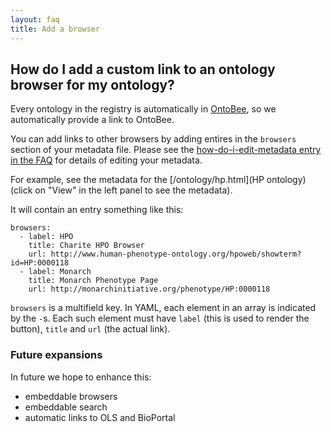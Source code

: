 ```yaml
---
layout: faq
title: Add a browser
---
```


## How do I add a custom link to an ontology browser for my ontology?

Every ontology in the registry is automatically in [OntoBee](https://ontobee.org), so we
automatically provide a link to OntoBee.

You can add links to other browsers by adding entires in the
`browsers` section of your metadata file. Please see the
[how-do-i-edit-metadata entry in the FAQ](how-do-i-edit-metadata.html)
for details of editing your metadata.

For example, see the metadata for the [/ontology/hp.html](HP
ontology) (click on "View" in the left panel to see the metadata).

It will contain an entry something like this:

```
browsers:
  - label: HPO
    title: Charite HPO Browser
    url: http://www.human-phenotype-ontology.org/hpoweb/showterm?id=HP:0000118
  - label: Monarch
    title: Monarch Phenotype Page
    url: http://monarchinitiative.org/phenotype/HP:0000118
```

`browsers` is a multifield key. In YAML, each element in an array is
indicated by the `-`s. Each such element must have `label` (this is
used to render the button), `title` and `url` (the actual link).

### Future expansions

In future we hope to enhance this:

 * embeddable browsers
 * embeddable search
 * automatic links to OLS and BioPortal
